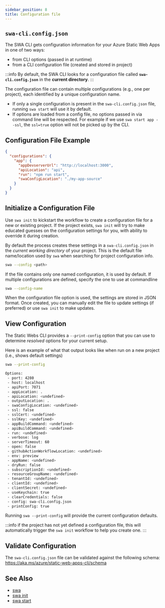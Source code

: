 ```yaml
---
sidebar_position: 8
title: Configuration file
---
```


## `swa-cli.config.json`

The SWA CLI gets configuration information for your Azure Static Web Apps in one of two ways:

- from CLI options (passed in at runtime)
- from a CLI configuration file (created and stored in project)

:::info
By default, the SWA CLI looks for a configuration file called **`swa-cli.config.json`** in the **current directory**.
:::

The configuration file can contain multiple configurations (e.g., one per project), each identified by a unique configuration name.

- If only a single configuration is present in the `swa-cli.config.json` file, running `swa start` will use it by default.
- If options are loaded from a config file, no options passed in via command line will be respected. For example if we use `swa start app --ssl`, the `ssl=true` option will not be picked up by the CLI.

## Configuration File Example

```json
{
  "configurations": {
    "app": {
      "appDevserverUrl": "http://localhost:3000",
      "apiLocation": "api",
      "run": "npm run start",
      "swaConfigLocation": "./my-app-source"
    }
  }
}
```

## Initialize a Configuration File

Use `swa init` to kickstart the workflow to create a configuration file for a new or existing project. If the project exists, `swa init` will try to make educated guesses on the configuration settings for you, with ability to override it during creation.

By default the process creates these settings in a `swa-cli.config.json` in the _current working directory_ of your project. This is the default file name/location used by `swa` when searching for project configuration info.

```bash
swa --config <path>
```

If the file contains only one named configuration, it is used by default. If multiple configurations are defined, specify the one to use at commandline

```bash
swa --config-name
```

When the configuration file option is used, the settings are stored in JSON format. Once created, you can manually edit the file to update settings (if preferred) or use `swa init` to make updates.

## View Configuration

The Static Webs CLI provides a `--print-config` option that you can use to determine _resolved_ options for your current setup.

Here is an example of what that output looks like when run on a new project (i.e., shows default settings)

```bash
swa --print-config

Options:
 - port: 4280
 - host: localhost
 - apiPort: 7071
 - appLocation: .
 - apiLocation: <undefined>
 - outputLocation: .
 - swaConfigLocation: <undefined>
 - ssl: false
 - sslCert: <undefined>
 - sslKey: <undefined>
 - appBuildCommand: <undefined>
 - apiBuildCommand: <undefined>
 - run: <undefined>
 - verbose: log
 - serverTimeout: 60
 - open: false
 - githubActionWorkflowLocation: <undefined>
 - env: preview
 - appName: <undefined>
 - dryRun: false
 - subscriptionId: <undefined>
 - resourceGroupName: <undefined>
 - tenantId: <undefined>
 - clientId: <undefined>
 - clientSecret: <undefined>
 - useKeychain: true
 - clearCredentials: false
 - config: swa-cli.config.json
 - printConfig: true
```

Running `swa --print-config` will provide the current configuration defaults.

:::info
if the project has not yet defined a configuration file, this will automatically trigger the `swa init` workflow to help you create one.
:::

## Validate Configuration

The `swa-cli.config.json` file can be validated against the following schema: https://aka.ms/azure/static-web-apps-cli/schema

## See Also

- [swa](./swa)
- [swa init](./swa-init)
- [swa start](./swa-start)

<!--
## Configuration File

The CLI can load configuration options from a JSON file (default: `swa-cli.config.json`).

* If only a single configuration is present in the `swa-cli.config.json` file, running `swa start` will use it by default.
* If options are loaded from a config file, no options passed in via command line will be respected. For example if we use `swa start app --ssl=true`, the `ssl=true` option will not be picked up by the CLI.

**Example File:**

```json
{
  "configurations": {
    "app": {
      "outputLocation": "http://localhost:3000",
      "apiLocation": "api",
      "run": "npm run start",
      "swaConfigLocation": "./my-app-source"
    }
  }
}
```

### Example

We can simplify these commands by putting the options into a config file:

```bash
# static configuration
swa start ./my-dist --swa-config-location ./my-app-source

# devserver configuration
swa start http://localhost:3000 --swa-config-location ./my-app-source
```

```json
{
  "configurations": {
    "static": {
      "outputLocation": "./my-dist",
      "swaConfigLocation": "./my-app-source"
    },
    "devserver": {
      "outputLocation": "http://localhost:3000",
      "swaConfigLocation": "./my-app-source"
    }
  }
}
```

These configurations can be run with `swa start static` and `swa start devserver`.

### Validation

You can validate your `swa-cli.config.json` with a JSON Schema like so:

```json
{
  "$schema": "https://raw.githubusercontent.com/Azure/static-web-apps-cli/main/schema/swa-cli.config.schema.json",
  "configurations": {
    ...
  }
}
```

## Local authentication & authorization emulation

The CLI allows to mock and read authentication and authorization credentials.

### Mocking credentials

When requesting the Static Web Apps login endpoints (`http://localhost:4280/.auth/login/<PROVIDER_NAME>`), you have access to a local authentication UI. This interface is served locally from the emulator and allows you to set fake user information for the current user from the provider supplied.

### Reading credentials

The front-end application can request the `http://localhost:4280/.auth/me` endpoint and a `clientPrincipal` containing the fake information will be returned by the authentication API.

Here is an example:

```json
{
  "clientPrincipal": {
    "identityProvider": "twitter",
    "userId": "<USER-UUID>",
    "userDetails": "<USER_NAME>",
    "userRoles": ["anonymous", "authenticated"],
    "claims": [
      {
        "typ": "name",
        "val": "Azure Static Web Apps"
      }
    ]
  }
}
```

The API functions can access user information using the `x-ms-client-principal` header.

See [Accessing user information](https://docs.microsoft.com/azure/static-web-apps/user-information) documentation for more details.

-->

